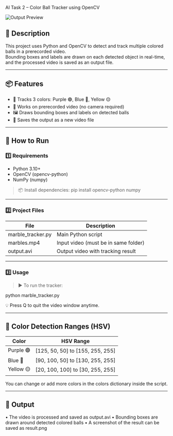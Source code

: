 AI Task 2 – Color Ball Tracker using OpenCV

![Output Preview](output.gif)

## 📝 Description
This project uses Python and OpenCV to detect and track multiple colored balls in a prerecorded video.  
Bounding boxes and labels are drawn on each detected object in real-time, and the processed video is saved as an output file.

---

## 📦 Features

- 🎯 Tracks 3 colors: 
Purple 🟣, Blue 🔵, Yellow 🟡
- 📁 Works on prerecorded video (no camera required)
- 🖼 Draws bounding boxes and labels on detected balls
- 💾 Saves the output as a new video file

---

## 🚀 How to Run

### 1️⃣ Requirements

- Python 3.10+
- OpenCV (opencv-python)
- NumPy (numpy)

> 📦 Install dependencies:
pip install opencv-python numpy

---

### 2️⃣ Project Files

| File              | Description                           |
|-------------------|---------------------------------------|
| marble_tracker.py | Main Python script                   |
| marbles.mp4       | Input video (must be in same folder) |
| output.avi        | Output video with tracking result     |

---

### 3️⃣ Usage

> ▶️ To run the tracker:

python marble_tracker.py

💡 Press Q to quit the video window anytime.

---

## 🎨 Color Detection Ranges (HSV)

| Color   | HSV Range                                |
|---------|-------------------------------------------|
| Purple 🟣 | [125, 50, 50] to [155, 255, 255]       |
| Blue 🔵   | [90, 100, 50] to [130, 255, 255]       |
| Yellow 🟡 | [20, 100, 100] to [30, 255, 255]       |

You can change or add more colors in the colors dictionary inside the script.

---

## 🎥 Output
 • The video is processed and saved as output.avi
 • Bounding boxes are drawn around detected colored balls
 • A screenshot of the result can be saved as result.png

